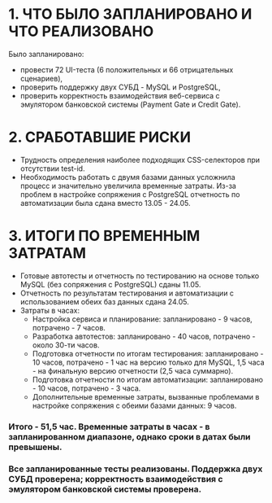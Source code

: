 # 1. ЧТО БЫЛО ЗАПЛАНИРОВАНО И ЧТО РЕАЛИЗОВАНО

Было запланировано:
+ провести 72 UI-теста (6 положительных и 66 отрицательных сценариев),
+ проверить поддержку двух СУБД - MySQL и PostgreSQL,
+ проверить корректность взаимодействия веб-сервиса с эмулятором банковской системы (Payment Gate и Credit Gate).

# 2. СРАБОТАВШИЕ РИСКИ

+ Трудность определения наиболее подходящих CSS-селекторов при отсутствии test-id.
+ Необходимость работать с двумя базами данных усложнила процесс и значительно увеличила временные затраты. Из-за проблем в настройке сопряжения с PostgreSQL отчетность по автоматизации была сдана вместо 13.05 - 24.05.

# 3. ИТОГИ ПО ВРЕМЕННЫМ ЗАТРАТАМ

+ Готовые автотесты и отчетность по тестированию на основе только MySQL (без сопряжения с PostgreSQL) сданы 11.05.
+ Отчетность по результатам тестирования и автоматизации с использованием обеих баз данных сдана 24.05.
+ Затраты в часах:
  - Настройка сервиса и планирование: запланировано - 9 часов, потрачено - 7 часов.
  - Разработка автотестов: запланировано - 40 часов, потрачено - около 30-ти часов.
  - Подготовка отчетности по итогам тестирования: запланировано - 10 часов, потрачено - 1 час на версию только для MySQL, 1,5 часа - на финальную версию отчетности (2,5 часа суммарно).
  - Подготовка отчетности по итогам автоматизации: запланировано - 10 часов, потрачено - 3 часа.
  - Дополнительные временные затраты, вызванные проблемами в настройке сопряжения с обеими базами данных: 9 часов.

### Итого - 51,5 час. Временные затраты в часах - в запланированном диапазоне, однако сроки в датах были превышены.

### Все запланированные тесты реализованы. Поддержка двух СУБД проверена; корректность взаимодействия с эмулятором банковской системы проверена.
